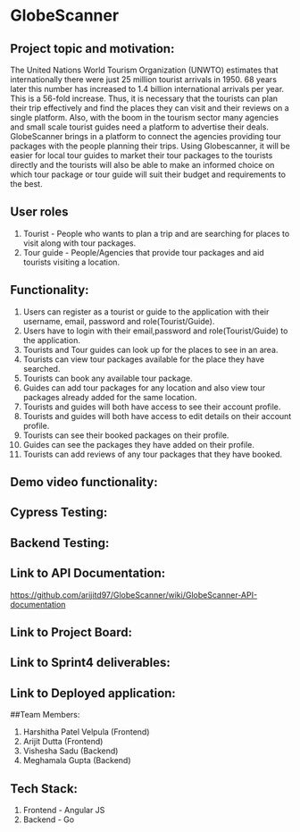 # GlobeScanner

## Project topic and motivation:

The United Nations World Tourism Organization (UNWTO) estimates that internationally there were just 25 million tourist arrivals in 1950. 68 years later this number has increased to 1.4 billion international arrivals per year. This is a 56-fold increase. Thus, it is necessary that the tourists can plan their trip effectively and find the places they can visit and their reviews on a single platform. Also, with the boom in the tourism sector many agencies and small scale tourist guides need a platform to advertise their deals. GlobeScanner brings in a platform to connect the agencies providing tour packages with the people planning their trips. Using Globescanner, it will be easier for local tour guides to market their tour packages to the tourists directly and the tourists will also be able to make an informed choice on which tour package or tour guide will suit their budget and requirements to the best.

## User roles
1. Tourist - People who wants to plan a trip and are searching for places to visit along with tour packages.
2. Tour guide - People/Agencies that provide tour packages and aid tourists visiting a location.

## Functionality:
1. Users can register as a tourist or guide to the application with their username, email, password and role(Tourist/Guide).
2. Users have to login with their email,password and role(Tourist/Guide) to the application.
3. Tourists and Tour guides can look up for the places to see in an area.
4. Tourists can view tour packages available for the place they have searched.
5. Tourists can book any available tour package.
6. Guides can add tour packages for any location and also view tour packages already added for the same location.
7. Tourists and guides will both have access to see their account profile. 
8. Tourists and guides will both have access to edit details on their account profile.
9. Tourists can see their booked packages on their profile.
10. Guides can see the packages they have added on their profile.
11. Tourists can add reviews of any tour packages that they have booked.

## Demo video functionality:

## Cypress Testing:

## Backend Testing:

## Link to API Documentation:
https://github.com/arijitd97/GlobeScanner/wiki/GlobeScanner-API-documentation

## Link to Project Board:

## Link to Sprint4 deliverables:

## Link to Deployed application:

##Team Members:
1. Harshitha Patel Velpula (Frontend)
2. Arijit Dutta (Frontend)
3. Vishesha Sadu  (Backend)
4. Meghamala Gupta (Backend)
 

## Tech Stack:
1. Frontend - Angular JS
2. Backend - Go




